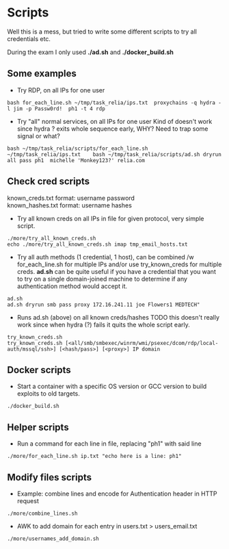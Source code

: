 # Scripts

Well this is a mess, but tried to write some different scripts to try all credentials etc.

During the exam I only used **./ad.sh** and **./docker_build.sh**

## Some examples

- Try RDP, on all IPs for one user
```
bash for_each_line.sh ~/tmp/task_relia/ips.txt  proxychains -q hydra -l jim -p Passw0rd!  ph1 -t 4 rdp
```

- Try "all" normal services, on all IPs for one user
Kind of doesn't work since hydra ? exits whole sequence early, WHY? Need to trap some signal or what?
```
bash ~/tmp/task_relia/scripts/for_each_line.sh ~/tmp/task_relia/ips.txt    bash ~/tmp/task_relia/scripts/ad.sh dryrun all pass ph1  michelle 'Monkey123?' relia.com 
```


## Check cred scripts

known_creds.txt format:  username <space> password \
known_hashes.txt format: username <space> hashes

- Try all known creds on all IPs in file for given protocol, very simple script.
```
./more/try_all_known_creds.sh
echo ./more/try_all_known_creds.sh imap tmp_email_hosts.txt
```

- Try all auth methods (1 credential, 1 host), can be combined /w for_each_line.sh for multiple IPs and/or use try_known_creds for multiple creds.
**ad.sh** can be quite useful if you have a credential that you want to try on a single domain-joined machine to determine if any authentication method would accept it.
```
ad.sh
ad.sh dryrun smb pass proxy 172.16.241.11 joe Flowers1 MEDTECH"
```

- Runs ad.sh (above) on all known creds/hashes
TODO this doesn't really work since when hydra (?) fails it quits the whole script early.
```
try_known_creds.sh
try_known_creds.sh [<all/smb/smbexec/winrm/wmi/psexec/dcom/rdp/local-auth/mssql/ssh>] [<hash/pass>] [<proxy>] IP domain
```

## Docker scripts

- Start a container with a specific OS version or GCC version to build exploits to old targets.
```
./docker_build.sh
```

## Helper scripts

- Run a command for each line in file, replacing "ph1" with said line
```
./more/for_each_line.sh ip.txt "echo here is a line: ph1"

```


## Modify files scripts

- Example: combine lines and encode for Authentication header in HTTP request
```
./more/combine_lines.sh
```

- AWK to add domain for each entry in users.txt > users_email.txt
```
./more/usernames_add_domain.sh
```
